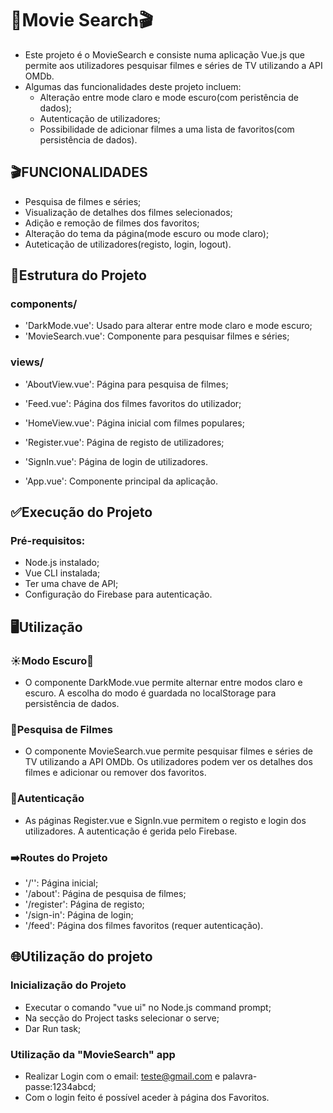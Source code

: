 # 🔎Movie Search🎬

- Este projeto é o MovieSearch e consiste numa aplicação Vue.js que permite aos utilizadores pesquisar filmes e séries de TV utilizando a API OMDb.
- Algumas das funcionalidades deste projeto incluem:
   - Alteração entre mode claro e mode escuro(com peristência de dados);
   - Autenticação de utilizadores;
   - Possibilidade de adicionar filmes a uma lista de favoritos(com persistência de dados).


## 🎬FUNCIONALIDADES

- Pesquisa de filmes e séries;
- Visualização de detalhes dos filmes selecionados;
- Adição e remoção de filmes dos favoritos;
- Alteração do tema da página(mode escuro ou mode claro);
- Auteticação de utilizadores(registo, login, logout).


## 📁Estrutura do Projeto

### components/
   - 'DarkMode.vue': Usado para alterar entre mode claro e mode escuro;
   - 'MovieSearch.vue': Componente para pesquisar filmes e séries;

### views/
   - 'AboutView.vue': Página para pesquisa de filmes;
   - 'Feed.vue': Página dos filmes favoritos do utilizador;
   - 'HomeView.vue': Página inicial com filmes populares;
   - 'Register.vue': Página de registo de utilizadores;
   - 'SignIn.vue': Página de login de utilizadores.

- 'App.vue': Componente principal da aplicação.


## ✅Execução do Projeto

### Pré-requisitos:
   - Node.js instalado;
   - Vue CLI instalada;
   - Ter uma chave de API;
   - Configuração do Firebase para autenticação.

## 🖥️Utilização

### ☀Modo Escuro🌙
- O componente DarkMode.vue permite alternar entre modos claro e escuro. A escolha do modo é guardada no localStorage para persistência de dados.

### 🔎Pesquisa de Filmes
- O componente MovieSearch.vue permite pesquisar filmes e séries de TV utilizando a API OMDb. Os utilizadores podem ver os detalhes dos filmes e adicionar ou remover dos favoritos.

### 🔑Autenticação
- As páginas Register.vue e SignIn.vue permitem o registo e login dos utilizadores. A autenticação é gerida pelo Firebase.

### ➡️Routes do Projeto

- '/'': Página inicial;
- '/about': Página de pesquisa de filmes;
- '/register': Página de registo;
- '/sign-in': Página de login;
- '/feed': Página dos filmes favoritos (requer autenticação).

## 🌐Utilização do projeto

### Inicialização do Projeto
   - Executar o comando "vue ui" no Node.js command prompt;
   - Na secção do Project tasks selecionar o serve;
   - Dar Run task;

### Utilização da "MovieSearch" app
   - Realizar Login com o email: teste@gmail.com e palavra-passe:1234abcd;
   - Com o login feito é possível aceder à página dos Favoritos.


